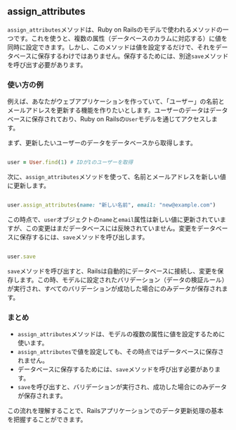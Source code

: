 ## assign_attributes

`assign_attributes`メソッドは、Ruby on Railsのモデルで使われるメソッドの一つです。これを使うと、複数の属性（データベースのカラムに対応する）に値を同時に設定できます。しかし、このメソッドは値を設定するだけで、それをデータベースに保存するわけではありません。保存するためには、別途`save`メソッドを呼び出す必要があります。

### 使い方の例

例えば、あなたがウェブアプリケーションを作っていて、「ユーザー」の名前とメールアドレスを更新する機能を作りたいとします。ユーザーのデータはデータベースに保存されており、Ruby on Railsの`User`モデルを通じてアクセスします。

まず、更新したいユーザーのデータをデータベースから取得します。

```ruby

user = User.find(1) # IDが1のユーザーを取得

```

次に、`assign_attributes`メソッドを使って、名前とメールアドレスを新しい値に更新します。

```ruby

user.assign_attributes(name: "新しい名前", email: "new@example.com")

```

この時点で、`user`オブジェクトの`name`と`email`属性は新しい値に更新されていますが、この変更はまだデータベースには反映されていません。変更をデータベースに保存するには、`save`メソッドを呼び出します。

```ruby

user.save

```

`save`メソッドを呼び出すと、Railsは自動的にデータベースに接続し、変更を保存します。この時、モデルに設定されたバリデーション（データの検証ルール）が実行され、すべてのバリデーションが成功した場合にのみデータが保存されます。

### まとめ

- `assign_attributes`メソッドは、モデルの複数の属性に値を設定するために使います。
- `assign_attributes`で値を設定しても、その時点ではデータベースに保存されません。
- データベースに保存するためには、`save`メソッドを呼び出す必要があります。
- `save`を呼び出すと、バリデーションが実行され、成功した場合にのみデータが保存されます。

この流れを理解することで、Railsアプリケーションでのデータ更新処理の基本を把握することができます。